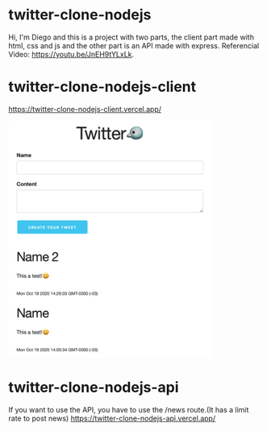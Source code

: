 # twitter-clone-nodejs

Hi, I'm Diego and this is a project with two parts, the client part made with html, css and js and the other part is an API made with express.
Referencial Video: https://youtu.be/JnEH9tYLxLk.

# twitter-clone-nodejs-client

https://twitter-clone-nodejs-client.vercel.app/

<img aling="center" alt="twitter-clone-nodejs" width="80%" src="ScreenShot-Twitter-Clone-NodeJS-Client.png"/>

# twitter-clone-nodejs-api

If you want to use the API, you have to use the /news route.(It has a limit rate to post news)
https://twitter-clone-nodejs-api.vercel.app/
